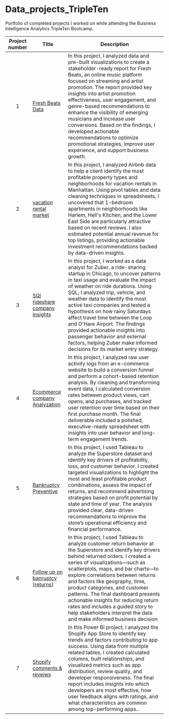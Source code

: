 # Data_projects_TripleTen
Portfolio of completed projects I worked on while attending the Buisness Intelligence Analytics TripleTen Bootcamp.

| Project number | Title | Description |
| :-----------: | ----------- |----------- |
| 1 | [Fresh Beats Data](https://github.com/aprilstrathmeyer/Data_projects_TripleTen/tree/main/Fresh%20Beats%20) | In this project, I analyzed data and pre-built visualizations to create a stakeholder-ready report for Fresh Beats, an online music platform focused on streaming and artist promotion. The report provided key insights into artist promotion effectiveness, user engagement, and genre-based recommendations to enhance the visibility of emerging musicians and increase user conversions. Based on the findings, I developed actionable recommendations to optimize promotional strategies, improve user experience, and support business growth. |
| 2 | [vacation rental market](https://github.com/aprilstrathmeyer/Data_projects_TripleTen/tree/main/vacation%20rental%20market) | In this project, I analyzed Airbnb data to help a client identify the most profitable property types and neighborhoods for vacation rentals in Manhattan. Using pivot tables and data cleaning techniques in spreadsheets, I uncovered that 1-bedroom apartments in neighborhoods like Harlem, Hell's Kitchen, and the Lower East Side are particularly attractive based on recent reviews. I also estimated potential annual revenue for top listings, providing actionable investment recommendations backed by data-driven insights. |
| 3 | [SQl rideshare company insights](https://github.com/aprilstrathmeyer/Data_projects_TripleTen/tree/main/SQl%20rideshare%20company%20insights) | In this project, I worked as a data analyst for Zuber, a ride-sharing startup in Chicago, to uncover patterns in taxi usage and evaluate the impact of weather on ride durations. Using SQL, I analyzed trip, vehicle, and weather data to identify the most active taxi companies and tested a hypothesis on how rainy Saturdays affect travel time between the Loop and O'Hare Airport. The findings provided actionable insights into passenger behavior and external factors, helping Zuber make informed decisions for its market entry strategy. |
| 4 | [Ecommerce company Analyzation](https://github.com/aprilstrathmeyer/Data_projects_TripleTen/tree/main/Ecommerce%20company%20Analyzation) | In this project, I analyzed raw user activity logs from an e-commerce website to build a conversion funnel and perform a cohort-based retention analysis. By cleaning and transforming event data, I calculated conversion rates between product views, cart opens, and purchases, and tracked user retention over time based on their first purchase month. The final deliverable included a polished, executive-ready spreadsheet with insights into user behavior and long-term engagement trends. |
| 5 | [Bankruptcy Preventive ](https://github.com/aprilstrathmeyer/Data_projects_TripleTen/tree/main/Bankruptcy%20prevenative) | In this project, I used Tableau to analyze the Superstore dataset and identify key drivers of profitability, loss, and customer behavior. I created targeted visualizations to highlight the most and least profitable product combinations, assess the impact of returns, and recommend advertising strategies based on profit potential by state and time of year. The analysis provided clear, data-driven recommendations to improve the store’s operational efficiency and financial performance. |
| 6 | [Follow up on banruptcy (returns)](https://github.com/aprilstrathmeyer/Data_projects_TripleTen/tree/main/Follow%20up%20on%20banruptcy%20(returns)) | In this project, I used Tableau to analyze customer return behavior at the Superstore and identify key drivers behind returned orders. I created a series of visualizations—such as scatterplots, maps, and bar charts—to explore correlations between returns and factors like geography, time, product categories, and customer patterns. The final dashboard presents actionable insights for reducing return rates and includes a guided story to help stakeholders interpret the data and make informed business decision |
| 7 | [Shopify comments & reveiws](https://github.com/aprilstrathmeyer/Data_projects_TripleTen/tree/main/Shopify%20comments%20%26%20reveiws) | In this Power BI project, I analyzed the Shopify App Store to identify key trends and factors contributing to app success. Using data from multiple related tables, I created calculated columns, built relationships, and visualized metrics such as app distribution, review quality, and developer responsiveness. The final report includes insights into which developers are most effective, how user feedback aligns with ratings, and what characteristics are common among top-performing apps.. |
<!--
| 8 | [PROJECT NAME](PROJECT DIRECTORY LINK) | DESCRIPTION HERE. |
| 9 | [PROJECT NAME](PROJECT DIRECTORY LINK) | DESCRIPTION HERE. |
| 10| [PROJECT NAME](PROJECT DIRECTORY LINK) | DESCRIPTION HERE. |
-->
